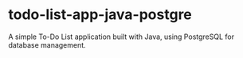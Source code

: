 # todo-list-app-java-postgre
A simple To-Do List application built with Java, using PostgreSQL for database management.
